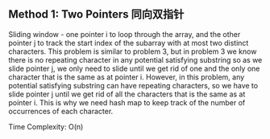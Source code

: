 ## Method 1: Two Pointers 同向双指针

Sliding window - one pointer i to loop through the array, and the other pointer j to track the start index of the subarray with at most 
two distinct characters. This problem is similar to problem 3, but in problem 3 we know there is no repeating character in any potential
satisfying substring so as we slide pointer j, we only need to slide until we get rid of one and the only one character that is the same
as at pointer i. However, in this problem, any potential satisfying substring can have repeating characters, so we have to slide pointer j
until we get rid of all the characters that is the same as at pointer i. This is why we need hash map to keep track of the number of 
occurrences of each character.

Time Complexity: O(n)
